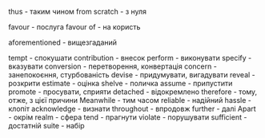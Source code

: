 thus - таким чином
from scratch - з нуля

favour - послуга
favour of - на користь

aforementioned - вищезгаданий

tempt - спокушати
contribution - внесок
perform - виконувати
specify - вказувати
conversion - перетворення, конвертація
concern - занепокоєння, стурбованість
devise - придумувати, вигадувати
reveal - розкрити
estimate - оцінка
shelve - поличка
assume - припустити
promote - просувати, сприяти
detached - відокремлено
therefore - тому, отже, з цієї причини
Meanwhile - тим часом
reliable - надійний
hassle - клопіт
acknowledge - визнати
throughout - впродовж
further - далі
Apart - окрім
realm - сфера
tend - прагнути
violate - порушувати
sufficient - достатній
suite - набір
